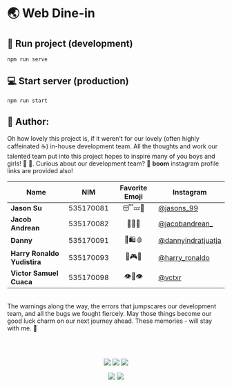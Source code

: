 # :earth_asia: Web Dine-in

## :running: Run project (development)
```
npm run serve
```

## :computer: Start server (production)
```
npm run start
```


## :blue_book: Author:
Oh how lovely this project is, if it weren't for our lovely (often highly caffeinated ☕️) in-house development team. All the thoughts and work our talented team put into this project hopes to inspire many of you boys and girls! 🧒 👧. Curious about our development team? 🧐 **boom** instagram profile links are provided also! 
<br/>

|             Name            |    NIM    | Favorite Emoji | Instagram | 
| --------------------------- | --------- | :------------: | --------- |
| **Jason Su**                | 535170081 | 😴💤🛌          | [@jasons_99](https://instagram.com/jasons_99) |
| **Jacob Andrean**           | 535170082 | 🎵🎸🎹          | [@jacobandrean_](https://instagram.com/jacobandrean_) |
| **Danny**                   | 535170091 | 🍜🛍🩸          | [@dannyindratjuatja](https://instagram.com/dannyindratjuatja) |
| **Harry Ronaldo Yudistira** | 535170093 | 🍕🎮👾          | [@harry_ronaldo](https://instagram.com/harry_ronaldo) |
| **Victor Samuel Cuaca**     | 535170098 | 👁👄👁          | [@vctxr](https://instagram.com/vctxr) |

<br/>
The warnings along the way, the errors that jumpscares our development team, and all the bugs we fought fiercely. May those things become our good luck charm on our next journey ahead. These memories - will stay with me. 💞

<br/><br/>

<p align="center">
  <a href="https://github.com/sprxme/dine-in/graphs/contributors" alt="Contributors">
    <img src="https://img.shields.io/github/contributors/sprxme/dine-in" /></a>
  <a href="https://github.com/sprxme/dine-in/commits" alt="GitHub last commit">
    <img src="https://img.shields.io/github/last-commit/sprxme/dine-in" /></a>
  <a href="https://github.com/sprxme/dine-in/pulse" alt="Activity">
    <img src="https://img.shields.io/github/commit-activity/m/sprxme/dine-in" /></a>
</p>

<p align="center">
  <a href="https://github.com/sprxme/dine-in/watchers" alt="GitHub watchers">
    <img src="https://img.shields.io/github/watchers/sprxme/dine-in?style=social" /></a>
  <a href="https://github.com/sprxme/dine-in/stargazers" alt="GitHub stars">
    <img src="https://img.shields.io/github/stars/sprxme/dine-in?style=social"></a>
</p>